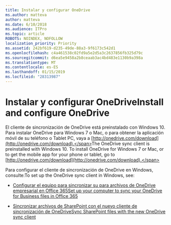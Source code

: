```yaml
---
title: Instalar y configurar OneDrive
ms.author: matteva
author: matteva
ms.date: 6/10/2018
ms.audience: ITPro
ms.topic: article
ROBOTS: NOINDEX, NOFOLLOW
localization_priority: Priority
ms.assetid: 242bf619-d235-49de-88a3-9f6173c542d1
ms.openlocfilehash: c4a461538c02fd9a5e2d5a3c2637856fb325d79c
ms.sourcegitcommit: d6ea5e9458a2b8ceaab3ac4bd483e1130b9a398a
ms.translationtype: MT
ms.contentlocale: es-ES
ms.lasthandoff: 01/15/2019
ms.locfileid: "28313987"
---
```

# <a name="install-and-configure-onedrive"></a><span data-ttu-id="4774a-102">Instalar y configurar OneDrive</span><span class="sxs-lookup"><span data-stu-id="4774a-102">Install and configure OneDrive</span></span>

<span data-ttu-id="4774a-p101">El cliente de sincronización de OneDrive está preinstalado con Windows 10. Para instalar OneDrive para Windows 7 o Mac, o para obtener la aplicación móvil de su teléfono o Tablet PC, vaya a [http://onedrive.com/download](http://onedrive.com/download).</span><span class="sxs-lookup"><span data-stu-id="4774a-p101">The OneDrive sync client is preinstalled with Windows 10. To install OneDrive for Windows 7 or Mac, or to get the mobile app for your phone or tablet, go to [http://onedrive.com/download](http://onedrive.com/download).</span></span>
  
<span data-ttu-id="4774a-105">Para configurar el cliente de sincronización de OneDrive en Windows, consulte:</span><span class="sxs-lookup"><span data-stu-id="4774a-105">To set up the OneDrive sync client in Windows, see:</span></span>
  
- [<span data-ttu-id="4774a-106">Configurar el equipo para sincronizar su para archivos de OneDrive empresarial en Office 365</span><span class="sxs-lookup"><span data-stu-id="4774a-106">Set up your computer to sync your OneDrive for Business files in Office 365</span></span>](https://go.microsoft.com/fwlink/?linkid=533375)
    
- [<span data-ttu-id="4774a-107">Sincronizar archivos de SharePoint con el nuevo cliente de sincronización de OneDrive</span><span class="sxs-lookup"><span data-stu-id="4774a-107">Sync SharePoint files with the new OneDrive sync client</span></span>](https://go.microsoft.com/fwlink/?linkid=871666)
    

